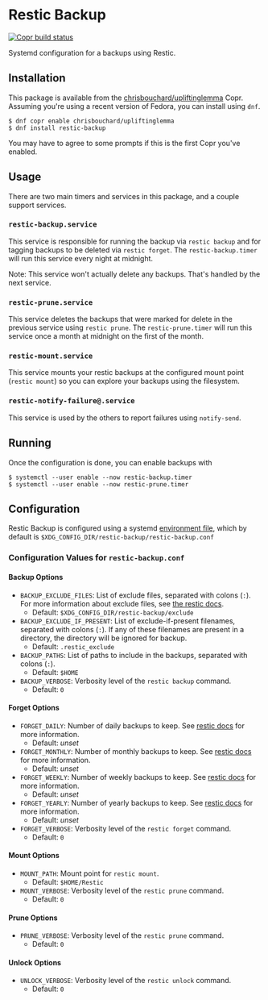 # Restic Backup

[![Copr build status][copr-status-img]][copr-restic-backup-package]

Systemd configuration for a backups using Restic.


## Installation

This package is available from the
[chrisbouchard/upliftinglemma][upliftinglemma-project] Copr. Assuming you're
using a recent version of Fedora, you can install using `dnf`.

```console
$ dnf copr enable chrisbouchard/upliftinglemma
$ dnf install restic-backup
```

You may have to agree to some prompts if this is the first Copr you've enabled.


## Usage

There are two main timers and services in this package, and a couple support
services.

### `restic-backup.service`

This service is responsible for running the backup via `restic backup` and for
tagging backups to be deleted via `restic forget`. The `restic-backup.timer`
will run this service every night at midnight.

Note: This service won't actually delete any backups. That's handled by the
next service.

### `restic-prune.service`

This service deletes the backups that were marked for delete in the previous
service using `restic prune`. The `restic-prune.timer` will run this service
once a month at midnight on the first of the month.

### `restic-mount.service`

This service mounts your restic backups at the configured mount point (`restic
mount`) so you can explore your backups using the filesystem.

### `restic-notify-failure@.service`

This service is used by the others to report failures using `notify-send`.


## Running

Once the configuration is done, you can enable backups with

```console
$ systemctl --user enable --now restic-backup.timer
$ systemctl --user enable --now restic-prune.timer
```


## Configuration

Restic Backup is configured using a systemd [environment
file][environmentfile=], which by default is
`$XDG_CONFIG_DIR/restic-backup/restic-backup.conf`

### Configuration Values for `restic-backup.conf`

#### Backup Options

- `BACKUP_EXCLUDE_FILES`:
  List of exclude files, separated with colons (`:`). For more information
  about exclude files, see [the restic docs][restic-excluding].
  - Default: `$XDG_CONFIG_DIR/restic-backup/exclude`
- `BACKUP_EXCLUDE_IF_PRESENT`:
  List of exclude-if-present filenames, separated with colons (`:`). If any of
  these filenames are present in a directory, the directory will be ignored for
  backup.
  - Default: `.restic_exclude`
- `BACKUP_PATHS`:
  List of paths to include in the backups, separated with colons (`:`).
  - Default: `$HOME`
- `BACKUP_VERBOSE`:
  Verbosity level of the `restic backup` command.
  - Default: `0`

#### Forget Options

- `FORGET_DAILY`:
  Number of daily backups to keep. See [restic docs][restic-forget] for more
  information.
  - Default: _unset_
- `FORGET_MONTHLY`:
  Number of monthly backups to keep. See [restic docs][restic-forget] for more
  information.
  - Default: _unset_
- `FORGET_WEEKLY`:
  Number of weekly backups to keep. See [restic docs][restic-forget] for more
  information.
  - Default: _unset_
- `FORGET_YEARLY`:
  Number of yearly backups to keep. See [restic docs][restic-forget] for more
  information.
  - Default: _unset_
- `FORGET_VERBOSE`:
  Verbosity level of the `restic forget` command.
  - Default: `0`

#### Mount Options

- `MOUNT_PATH`:
  Mount point for `restic mount`.
  - Default: `$HOME/Restic`
- `MOUNT_VERBOSE`:
  Verbosity level of the `restic prune` command.
  - Default: `0`

#### Prune Options

- `PRUNE_VERBOSE`:
  Verbosity level of the `restic prune` command.
  - Default: `0`

#### Unlock Options

- `UNLOCK_VERBOSE`:
  Verbosity level of the `restic unlock` command.
  - Default: `0`


[copr-restic-backup-package]: https://copr.fedorainfracloud.org/coprs/chrisbouchard/upliftinglemma/package/restic-backup/
[copr-status-img]: https://copr.fedorainfracloud.org/coprs/chrisbouchard/upliftinglemma/package/restic-backup/status_image/last_build.png
[environmentfile=]: https://www.freedesktop.org/software/systemd/man/systemd.exec.html#EnvironmentFile=
[restic]: https://restic.net/
[restic-forget]: https://restic.readthedocs.io/en/stable/060_forget.html#removing-snapshots-according-to-a-policy
[restic-excluding]: https://restic.readthedocs.io/en/stable/040_backup.html#excluding-files
[upliftinglemma-project]: https://copr.fedorainfracloud.org/coprs/chrisbouchard/upliftinglemma

